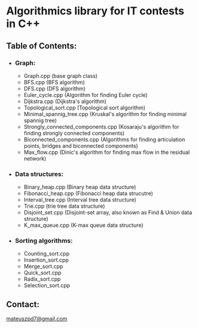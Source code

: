 # Algorithmics library for IT contests in C++

## Table of Contents:
+ ### Graph:
  - Graph.cpp (base graph class)
  - BFS.cpp (BFS algorithm)
  - DFS.cpp (DFS algorithm)
  - Euler_cycle.cpp (Algorithm for finding Euler cycle)
  - Dijkstra.cpp (Dijkstra's algorithm)
  - Topological_sort.cpp (Topological sort algorithm)
  - Minimal_spannig_tree.cpp (Kruskal's algorithm for finding minimal spannig tree)
  - Strongly_connected_components.cpp (Kosaraju's algorithm for finding strongly connected components)
  - Biconnected_components.cpp (Algorithms for finding articulation points, bridges and biconnected components)
  - Max_flow.cpp (Dinic's algorithm for finding max flow in the residual network)
+ ### Data structures:
  - Binary_heap.cpp (Binary heap data structure)
  - Fibonacci_heap.cpp (Fibonacci heap data strucutre)
  - Interval_tree.cpp (Interval tree data structure)
  - Trie.cpp (trie tree data structure)
  - Disjoint_set.cpp (Disjoint-set array, also known as Find & Union data structure)
  - K_max_queue.cpp (K-max queue data structure)
+ ### Sorting algorithms:
  - Counting_sort.cpp 
  - Insertion_sort.cpp 
  - Merge_sort.cpp     
  - Quick_sort.cpp     
  - Radix_sort.cpp     
  - Selection_sort.cpp 

## Contact:
mateuszpd7@gmail.com
